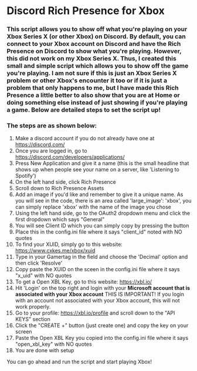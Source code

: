 # Discord Rich Presence for Xbox

### This script allows you to show off what you're playing on your Xbox Series X (or other Xbox) on Discord. By default, you can connect to your Xbox account on Discord and have the Rich Presence on Discord to show what you're playing. However, this did not work on my Xbox Series X. Thus, I created this small and simple script which allows you to show off the game you're playing. I am not sure if this is just an Xbox Series X problem or other Xbox's encounter it too or if it is just a problem that only happens to me, but I have made this Rich Presence a little better to also show that you are at Home or doing something else instead of just showing if you're playing a game. Below are detailed steps to set the script up!


### The steps are as shown below: 
  1. Make a discord account if you do not already have one at https://discord.com/
  2. Once you are logged in, go to https://discord.com/developers/applications/
  3. Press New Application and give it a name (this is the small headline that shows up when people see your name on a server, like 'Listening to Spotify')
  4. On the left hand side, click Rich Presence
  5. Scroll down to Rich Presence Assets
  6. Add an image if you'd like and remember to give it a unique name. As you will see in the code, there is an area called 'large_image': 'xbox', you can simply replace 'xbox' with the name of the image you chose
  7. Using the left hand side, go to the OAuth2 dropdown menu and click the first dropdown which says "General"
  8. You will see Client ID which you can simply copy by pressing the button
  9. Place this in the config.ini file where it says "client_id" noted with NO quotes 
  10. To find your XUID, simply go to this website: https://www.cxkes.me/xbox/xuid
  11. Type in your Gamertag in the field and choose the 'Decimal' option and then click 'Resolve'
  12. Copy paste the XUID on the sceen in the config.ini file where it says "x_uid" with NO quotes
  13. To get a Open XBL Key, go to this website: https://xbl.io/
  14. Hit 'Login' on the top right and login with your **Microsoft account that is associated with your Xbox account** THIS IS IMPORTANT! If you login with an account not associated with your Xbox account, this will not work properly.
  15. Go to your profile: https://xbl.io/profile and scroll down to the "API KEYS" section
  16. Click the "CREATE +" button (just create one) and copy the key on your screen
  17. Paste the Open XBL Key you copied into the config.ini file where it says "open_xbl_key" with NO quotes
  18. You are done with setup

You can go ahead and run the script and start playing Xbox!
